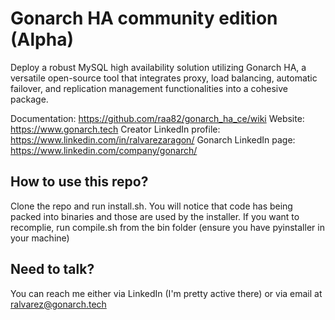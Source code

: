 # Gonarch HA community edition (Alpha)

Deploy a robust MySQL high availability solution utilizing Gonarch HA, a versatile open-source tool that integrates proxy, load balancing, automatic failover, and replication management functionalities into a cohesive package.

Documentation: https://github.com/raa82/gonarch_ha_ce/wiki
Website: https://www.gonarch.tech
Creator LinkedIn profile: https://www.linkedin.com/in/ralvarezaragon/
Gonarch LinkedIn page: https://www.linkedin.com/company/gonarch/

## How to use this repo?

Clone the repo and run install.sh. You will notice that code has being packed into binaries and those are used by the installer. If you want to recomplie, run compile.sh from the bin folder (ensure you have pyinstaller in your machine)

## Need to talk?
You can reach me either via LinkedIn (I'm pretty active there) or via email at ralvarez@gonarch.tech
